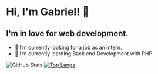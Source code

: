 # Hi, I'm Gabriel!  👋 

## I'm in love for web development. 

- 🔭 I’m currently looking for a job as an intern.
- 🌱 I’m currently learning Back end Development with PHP


![GitHub Stats](https://github-readme-stats.vercel.app/api?username=Gabriel110200&theme=radical)  [![Top Langs](https://github-readme-stats.vercel.app/api/top-langs/?username=Gabriel110200)](https://github.com/anuraghazra/github-readme-stats)

